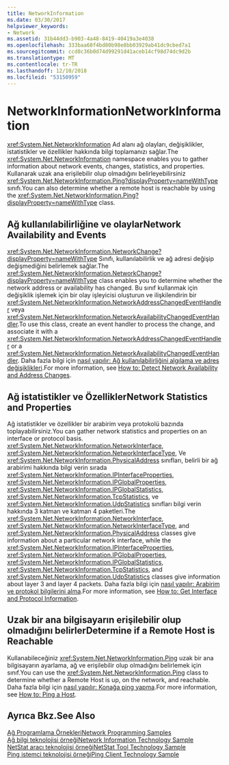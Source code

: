 ```yaml
---
title: NetworkInformation
ms.date: 03/30/2017
helpviewer_keywords:
- Network
ms.assetid: 31b44dd3-b903-4a48-8419-40419a3e4038
ms.openlocfilehash: 333baa68f4bd80b98e8bb03929ab41dc9cbed7a1
ms.sourcegitcommit: ccd8c36b0d74d99291d41aceb14cf98d74dc9d2b
ms.translationtype: MT
ms.contentlocale: tr-TR
ms.lasthandoff: 12/10/2018
ms.locfileid: "53150959"
---
```

# <a name="networkinformation"></a><span data-ttu-id="8ec0f-102">NetworkInformation</span><span class="sxs-lookup"><span data-stu-id="8ec0f-102">NetworkInformation</span></span>
<span data-ttu-id="8ec0f-103"><xref:System.Net.NetworkInformation> Ad alanı ağ olayları, değişiklikler, istatistikler ve özellikler hakkında bilgi toplamanızı sağlar.</span><span class="sxs-lookup"><span data-stu-id="8ec0f-103">The <xref:System.Net.NetworkInformation> namespace enables you to gather information about network events, changes, statistics, and properties.</span></span> <span data-ttu-id="8ec0f-104">Kullanarak uzak ana erişilebilir olup olmadığını belirleyebilirsiniz <xref:System.Net.NetworkInformation.Ping?displayProperty=nameWithType> sınıfı.</span><span class="sxs-lookup"><span data-stu-id="8ec0f-104">You can also determine whether a remote host is reachable by using the <xref:System.Net.NetworkInformation.Ping?displayProperty=nameWithType> class.</span></span>  
  
## <a name="network-availability-and-events"></a><span data-ttu-id="8ec0f-105">Ağ kullanılabilirliğine ve olaylar</span><span class="sxs-lookup"><span data-stu-id="8ec0f-105">Network Availability and Events</span></span>  
 <span data-ttu-id="8ec0f-106"><xref:System.Net.NetworkInformation.NetworkChange?displayProperty=nameWithType> Sınıfı, kullanılabilirlik ve ağ adresi değişip değişmediğini belirlemek sağlar.</span><span class="sxs-lookup"><span data-stu-id="8ec0f-106">The <xref:System.Net.NetworkInformation.NetworkChange?displayProperty=nameWithType> class enables you to determine whether the network address or availability has changed.</span></span> <span data-ttu-id="8ec0f-107">Bu sınıf kullanmak için değişiklik işlemek için bir olay işleyicisi oluşturun ve ilişkilendirin bir <xref:System.Net.NetworkInformation.NetworkAddressChangedEventHandler> veya <xref:System.Net.NetworkInformation.NetworkAvailabilityChangedEventHandler>.</span><span class="sxs-lookup"><span data-stu-id="8ec0f-107">To use this class, create an event handler to process the change, and associate it with a <xref:System.Net.NetworkInformation.NetworkAddressChangedEventHandler> or a <xref:System.Net.NetworkInformation.NetworkAvailabilityChangedEventHandler>.</span></span> <span data-ttu-id="8ec0f-108">Daha fazla bilgi için [nasıl yapılır: Ağ kullanılabilirliğini algılama ve adres değişiklikleri](../../../docs/framework/network-programming/how-to-detect-network-availability-and-address-changes.md).</span><span class="sxs-lookup"><span data-stu-id="8ec0f-108">For more information, see [How to: Detect Network Availability and Address Changes](../../../docs/framework/network-programming/how-to-detect-network-availability-and-address-changes.md).</span></span>  
  
## <a name="network-statistics-and-properties"></a><span data-ttu-id="8ec0f-109">Ağ istatistikler ve Özellikler</span><span class="sxs-lookup"><span data-stu-id="8ec0f-109">Network Statistics and Properties</span></span>  
 <span data-ttu-id="8ec0f-110">Ağ istatistikler ve özellikler bir arabirim veya protokolü bazında toplayabilirsiniz.</span><span class="sxs-lookup"><span data-stu-id="8ec0f-110">You can gather network statistics and properties on an interface or protocol basis.</span></span> <span data-ttu-id="8ec0f-111"><xref:System.Net.NetworkInformation.NetworkInterface>, <xref:System.Net.NetworkInformation.NetworkInterfaceType>, Ve <xref:System.Net.NetworkInformation.PhysicalAddress> sınıfları, belirli bir ağ arabirimi hakkında bilgi verin sırada <xref:System.Net.NetworkInformation.IPInterfaceProperties>, <xref:System.Net.NetworkInformation.IPGlobalProperties>, <xref:System.Net.NetworkInformation.IPGlobalStatistics>, <xref:System.Net.NetworkInformation.TcpStatistics>, ve <xref:System.Net.NetworkInformation.UdpStatistics> sınıfları bilgi verin hakkında 3 katman ve katman 4 paketleri.</span><span class="sxs-lookup"><span data-stu-id="8ec0f-111">The <xref:System.Net.NetworkInformation.NetworkInterface>, <xref:System.Net.NetworkInformation.NetworkInterfaceType>, and <xref:System.Net.NetworkInformation.PhysicalAddress> classes give information about a particular network interface, while the <xref:System.Net.NetworkInformation.IPInterfaceProperties>, <xref:System.Net.NetworkInformation.IPGlobalProperties>, <xref:System.Net.NetworkInformation.IPGlobalStatistics>, <xref:System.Net.NetworkInformation.TcpStatistics>, and <xref:System.Net.NetworkInformation.UdpStatistics> classes give information about layer 3 and layer 4 packets.</span></span> <span data-ttu-id="8ec0f-112">Daha fazla bilgi için [nasıl yapılır: Arabirim ve protokol bilgilerini alma](../../../docs/framework/network-programming/how-to-get-interface-and-protocol-information.md).</span><span class="sxs-lookup"><span data-stu-id="8ec0f-112">For more information, see [How to: Get Interface and Protocol Information](../../../docs/framework/network-programming/how-to-get-interface-and-protocol-information.md).</span></span>  
  
## <a name="determine-if-a-remote-host-is-reachable"></a><span data-ttu-id="8ec0f-113">Uzak bir ana bilgisayarın erişilebilir olup olmadığını belirler</span><span class="sxs-lookup"><span data-stu-id="8ec0f-113">Determine if a Remote Host is Reachable</span></span>  
 <span data-ttu-id="8ec0f-114">Kullanabileceğiniz <xref:System.Net.NetworkInformation.Ping> uzak bir ana bilgisayarın ayarlama, ağ ve erişilebilir olup olmadığını belirlemek için sınıf.</span><span class="sxs-lookup"><span data-stu-id="8ec0f-114">You can use the <xref:System.Net.NetworkInformation.Ping> class to determine whether a Remote Host is up, on the network, and reachable.</span></span> <span data-ttu-id="8ec0f-115">Daha fazla bilgi için [nasıl yapılır: Konağa ping yapma](../../../docs/framework/network-programming/how-to-ping-a-host.md).</span><span class="sxs-lookup"><span data-stu-id="8ec0f-115">For more information, see [How to: Ping a Host](../../../docs/framework/network-programming/how-to-ping-a-host.md).</span></span>  
  
## <a name="see-also"></a><span data-ttu-id="8ec0f-116">Ayrıca Bkz.</span><span class="sxs-lookup"><span data-stu-id="8ec0f-116">See Also</span></span>  
 [<span data-ttu-id="8ec0f-117">Ağ Programlama Örnekleri</span><span class="sxs-lookup"><span data-stu-id="8ec0f-117">Network Programming Samples</span></span>](../../../docs/framework/network-programming/network-programming-samples.md)  
 [<span data-ttu-id="8ec0f-118">Ağ bilgi teknolojisi örneği</span><span class="sxs-lookup"><span data-stu-id="8ec0f-118">Network Information Technology Sample</span></span>](https://go.microsoft.com/fwlink/?LinkID=179564)  
 [<span data-ttu-id="8ec0f-119">NetStat aracı teknolojisi örneği</span><span class="sxs-lookup"><span data-stu-id="8ec0f-119">NetStat Tool Technology Sample</span></span>](https://go.microsoft.com/fwlink/?LinkID=179562)  
 [<span data-ttu-id="8ec0f-120">Ping istemci teknolojisi örneği</span><span class="sxs-lookup"><span data-stu-id="8ec0f-120">Ping Client Technology Sample</span></span>](https://go.microsoft.com/fwlink/?LinkID=179565)
